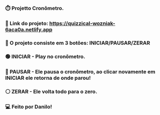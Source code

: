 ### ⏱️ Projetto Cronômetro.
### 📎 Link do projeto: https://quizzical-wozniak-6aca0a.netlify.app
### 📌 O projeto consiste em 3 botões: INICIAR/PAUSAR/ZERAR
### 🟢 INICIAR - Play no cronômetro.
### 🔴 PAUSAR - Ele pausa o cronômetro, ao clicar novamente em INICIAR ele retorna de onde parou!
### ⚪ ZERAR - Ele volta todo para o zero.

### 💻 Feito por Danilo!
